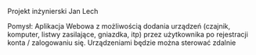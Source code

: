 Projekt inżynierski Jan Lech

Pomysł: Aplikacja Webowa z możliwością dodania urządzeń (czajnik, komputer, listwy zasilające, gniazdka, itp) przez użytkownika po rejestracji konta / zalogowaniu się. Urządzeniami będzie można sterować zdalnie
